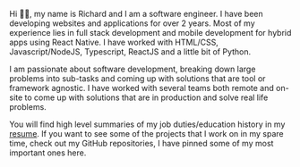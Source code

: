Hi 🤚🏽, my name is Richard and I am a software engineer. I have been developing websites and applications for over 2 years. Most of my experience lies in full stack development and mobile development for hybrid apps using React Native. I have worked with HTML/CSS, Javascript/NodeJS, Typescript, ReactJS and a little bit of Python.

I am passionate about software development, breaking down large problems into sub-tasks and coming up with solutions that are tool or framework agnostic. I have worked with several teams both remote and on-site to come up with solutions that are in production and solve real life problems.

You will find high level summaries of my job duties/education history in my [resume](https://pdfhost.io/v/ZpWMmQx1e_Dev_Resume.pdf). If you want to see some of the projects that I work on in my spare time, check out my GitHub repositories, I have pinned some of my most important ones here.

